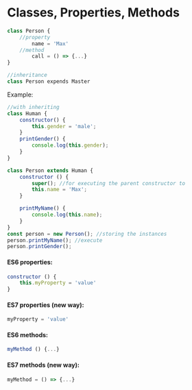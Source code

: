 # Classes, Properties, Methods

```javascript
class Person {
    //property
        name = 'Max'
    //method 
        call = () => {...}
}

//inheritance
class Person expends Master
```

Example:
```javascript
//with inheriting
class Human {
    constructor() {
        this.gender = 'male';
    }
    printGender() {
        console.log(this.gender);
    }
}

class Person extends Human {
    constructor () {
        super(); //for executing the parent constructor to
        this.name = 'Max';
    }

    printMyName() {
        console.log(this.name);
    }
}
const person = new Person(); //storing the instances 
person.printMyName(); //execute
person.printGender();
```

#### ES6 properties:
```javascript
constructor () {
    this.myProperty = 'value'
}
```

#### ES7 properties (new way):
```javascript
myProperty = 'value'
```

#### ES6 methods:
```javascript
myMethod () {...}
``` 

#### ES7 methods (new way):
```javascript
myMethod = () => {...}
```
